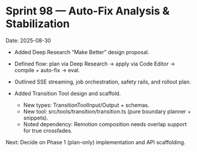# Sprint 98 — Auto-Fix Analysis & Stabilization

Date: 2025-08-30

- Added Deep Research “Make Better” design proposal.
- Defined flow: plan via Deep Research → apply via Code Editor → compile + auto-fix → eval.
- Outlined SSE streaming, job orchestration, safety rails, and rollout plan.

- Added Transition Tool design and scaffold.
  - New types: TransitionToolInput/Output + schemas.
  - New tool: src/tools/transition/transition.ts (pure boundary planner + snippets).
  - Noted dependency: Remotion composition needs overlap support for true crossfades.

Next: Decide on Phase 1 (plan-only) implementation and API scaffolding.
